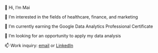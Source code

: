 <p>👋 Hi, I’m Mai</p>
<p>👀 I’m interested in the fields of healthcare, finance, and marketing</p>
<p>🌱 I’m currently earning the Google Data Analytics Professional Certificate</p>
<p>💞️ I’m looking for an opportunity to apply my data analysis</p>
<p>📫 Work inquiry: <a href="mailto:maiqhadata@gmail.com">email</a> or <a href="http://www.linkedin.com/in/maiqha">LinkedIn</a></p>
<!---
maiqhadata/maiqhadata is a ✨ special ✨ repository because its `README.md` (this file) appears on your GitHub profile.
You can click the Preview link to take a look at your changes.
--->
